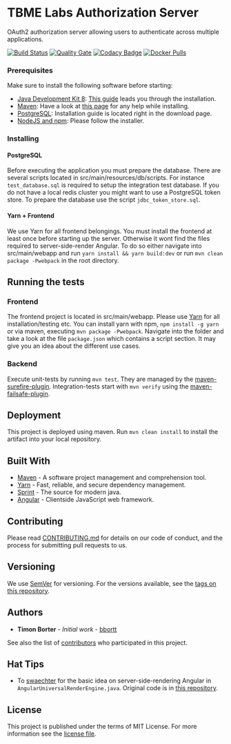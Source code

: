 # TBME Labs Authorization Server

 OAuth2 authorization server allowing users to authenticate across multiple applications.

[![Build Status](https://travis-ci.org/tbmelabs/tbmelabs-authorization-server.svg?branch=master)](https://travis-ci.org/tbmelabs/tbmelabs-authorization-server)
[![Quality Gate](https://sonarcloud.io/api/project_badges/measure?project=authorization-server&metric=alert_status)](https://sonarcloud.io/dashboard?id=authorization-server)
[![Codacy Badge](https://api.codacy.com/project/badge/Grade/c005d025d2954de7880f902182b18de2)](https://www.codacy.com/app/bbortt_2/tbmelabs-authorization-server?utm_source=github.com&amp;utm_medium=referral&amp;utm_content=tbmelabs/tbmelabs-authorization-server&amp;utm_campaign=Badge_Grade)
[![Docker Pulls](https://img.shields.io/docker/pulls/tbmelabs/tbmelabs-authorization-server.svg)](https://hub.docker.com/r/tbmelabs/tbmelabs-authorization-server)

### Prerequisites

Make sure to install the following software before starting:

* [Java Development Kit 8](http://www.oracle.com/technetwork/java/javase/downloads/jdk8-downloads-2133151.html): [This guide](https://docs.oracle.com/javase/8/docs/technotes/guides/install/install_overview.html) leads you through the installation.
* [Maven](https://maven.apache.org/download.cgi): Have a look at [this page](https://maven.apache.org/install.html) for any help while installing.
* [PostgreSQL](https://www.postgresql.org/download/): Installation guide is located right in the download page.
* [NodeJS and npm](https://nodejs.org/en/download/): Please follow the installer.

### Installing

#### PostgreSQL

Before executing the application you must prepare the database. There are several scripts located in src/main/resources/db/scripts. For instance `test_database.sql` is required to setup the integration test database.
If you do not have a local redis cluster you might want to use a PostgreSQL token store. To prepare the database use the script `jdbc_token_store.sql`.

#### Yarn + Frontend

We use Yarn for all frontend belongings.
You must install the frontend at least once before starting up the server. Otherwise it wont find the files required to server-side-render Angular. To do so either navigate into src/main/webapp and run `yarn install && yarn build:dev` or run `mvn clean package -Pwebpack` in the root directory.

## Running the tests

### Frontend

The frontend project is located in src/main/webapp. Please use [Yarn](https://yarnpkg.com/lang/en/) for all installation/testing etc. You can install yarn with npm, `npm install -g yarn` or via maven, executing `mvn package -Pwebpack`.
Navigate into the folder and take a look at the file `package.json` which contains a script section. It may give you an idea about the different use cases.

### Backend

Execute unit-tests by running `mvn test`. They are managed by the [maven-surefire-plugin](https://maven.apache.org/surefire/maven-surefire-plugin/).
Integration-tests start with `mvn verify` using the [maven-failsafe-plugin](https://maven.apache.org/surefire/maven-failsafe-plugin/).

## Deployment

This project is deployed using maven. Run `mvn clean install` to install the artifact into your local repository.

## Built With

* [Maven](https://maven.apache.org/) - A software project management and comprehension tool.
* [Yarn](https://yarnpkg.com/lang/en/) - Fast, reliable, and secure dependency management.
* [Sprint](https://spring.io/) - The source for modern java.
* [Angular](https://angularjs.org/) - Clientside JavaScript web framework.

## Contributing

Please read [CONTRIBUTING.md](https://github.com/tbmelabs/tbme-tv/blob/master/CONTRIBUTING.md) for details on our code of conduct, and the process for submitting pull requests to us.

## Versioning

We use [SemVer](http://semver.org/) for versioning. For the versions available, see the [tags on this repository](https://github.com/tbmelabs/tbme-tv/tags). 

## Authors

* **Timon Borter** - *Initial work* - [bbortt](https://github.com/bbortt)

See also the list of [contributors](https://github.com/tbmelabs/tbme-tv/contributors) who participated in this project.

## Hat Tips

* To [swaechter](https://github.com/swaechter) for the basic idea on server-side-rendering Angular in `AngularUniversalRenderEngine.java`. Original code is in [this repository](https://github.com/swaechter/angularj-universal).

## License

This project is published under the terms of MIT License. For more information see the [license file](https://github.com/tbmelabs/tbmelabs-authorization-server/blob/development/LICENSE).
